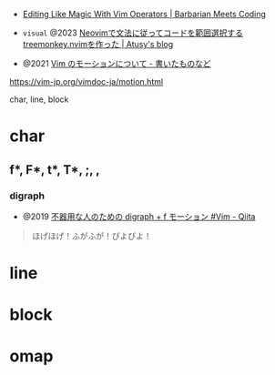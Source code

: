 - [Editing Like Magic With Vim Operators | Barbarian Meets Coding](https://www.barbarianmeetscoding.com/boost-your-coding-fu-with-vscode-and-vim/editing-like-magic-with-vim-operators/)
- `visual` @2023 [Neovimで文法に従ってコードを範囲選択するtreemonkey.nvimを作った | Atusy's blog](https://blog.atusy.net/2023/12/27/treemonkey-nvim/)

- @2021 [Vim のモーションについて - 書いたものなど](https://machakann.hatenablog.com/entry/2021/01/24/163734)

https://vim-jp.org/vimdoc-ja/motion.html

char, line, block

# char

## f*, F*, t*, T*, ;, ,

### digraph <C-k>

- @2019 [不器用な人のための digraph + f モーション #Vim - Qiita](https://qiita.com/monaqa/items/dcd43a53d3040293142a)

> ほげほげ！ふがふが！ぴよぴよ！

# line

# block

# omap
